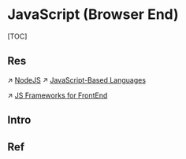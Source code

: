 # JavaScript (Browser End)

[TOC]



## Res
↗ [NodeJS](../../../../../🔑%20CS_Core/👩‍💻%20Programming%20Methodology%20and%20Languages/🛠️%20Programming%20Tools%20Chain/🚠%20Application%20Runtimes%20&%20SDKs/JavaScript%20Runtimes/NodeJS/NodeJS.md)
↗ [JavaScript-Based Languages](../../../../../🔑%20CS_Core/👩‍💻%20Programming%20Methodology%20and%20Languages/Compiled%20Languages/🐝%20JavaScript-Based%20Languages/JavaScript-Based%20Languages.md)

↗ [JS Frameworks for FrontEnd](../🎃%20JS%20Frameworks%20for%20FrontEnd/JS%20Frameworks%20for%20FrontEnd.md)



## Intro


## Ref